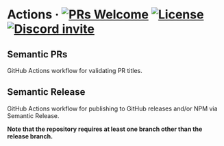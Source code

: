 # Actions &middot; [![PRs Welcome](https://img.shields.io/badge/PRs-welcome-brightgreen.svg)](https://github.com/glazerdesktop/actions/pulls) [![License](https://img.shields.io/github/license/glazerdesktop/actions)](https://github.com/glazerdesktop/actions/blob/master/LICENSE.md) [![Discord invite](https://img.shields.io/discord/1041662798196908052.svg?logo=discord&colorB=7289DA)](https://discord.gg/ud6z3qjRvM)

## Semantic PRs

GitHub Actions workflow for validating PR titles.

## Semantic Release

GitHub Actions workflow for publishing to GitHub releases and/or NPM via Semantic Release.

**Note that the repository requires at least one branch other than the release branch.**
